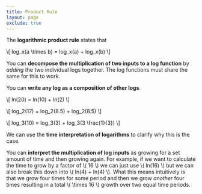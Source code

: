 ```yaml
---
title: Product Rule
layout: page
exclude: true
---
```


<script type="text/javascript" src="https://cdnjs.cloudflare.com/ajax/libs/mathjax/2.7.0/MathJax.js?config=TeX-AMS_CHTML"></script>

The **logarithmic product rule** states that

\\[ log_x(a \times b) = log_x(a) + log_x(b) \\]

You can **decompose the multiplication of two inputs to a log function** by *adding* the two individual logs together. The log functions must share the same for this to work.

You can **write any log as a composition of other logs**.

\\[ ln(20) = ln(10) + ln(2) \\]

\\[ log_2(17) = log_2(8.5) + log_2(8.5) \\]

\\[ log_3(10) = log_3(3) + log_3(3 \frac{1}{3}) \\]

We can use the **time interpretation of logarithms** to clarify why this is the case.

You can **interpret the multiplication of log inputs** as growing for a set amount of time and then growing again. For example, if we want to calculate the time to grow by a factor of \\( 16 \\) we can just use \\( ln(16) \\) but we can also break this down into \\( ln(4) + ln(4) \\). What this means intuitively is that we grow four times for some period and then we grow *another* four times resulting in a total \\( \times 16 \\) growth over two equal time periods.
